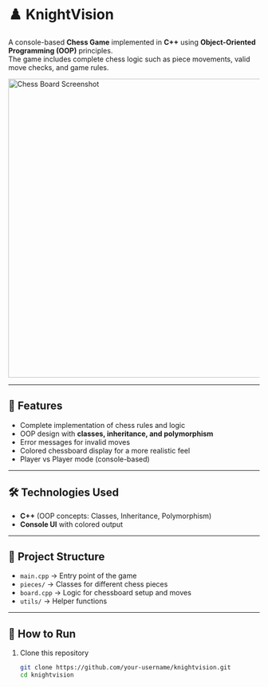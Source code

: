 # ♟️ KnightVision

A console-based **Chess Game** implemented in **C++** using **Object-Oriented Programming (OOP)** principles.  
The game includes complete chess logic such as piece movements, valid move checks, and game rules.

<img width="600" alt="Chess Board Screenshot" src="https://github.com/user-attachments/assets/57ab5776-33f4-49e2-8a96-86f161d27ba3" />

---

## 🚀 Features
- Complete implementation of chess rules and logic  
- OOP design with **classes, inheritance, and polymorphism**  
- Error messages for invalid moves  
- Colored chessboard display for a more realistic feel  
- Player vs Player mode (console-based)  

---

## 🛠️ Technologies Used
- **C++** (OOP concepts: Classes, Inheritance, Polymorphism)  
- **Console UI** with colored output  

---

## 📂 Project Structure
- `main.cpp` → Entry point of the game  
- `pieces/` → Classes for different chess pieces  
- `board.cpp` → Logic for chessboard setup and moves  
- `utils/` → Helper functions  

---

## 📖 How to Run
1. Clone this repository  
   ```bash
   git clone https://github.com/your-username/knightvision.git
   cd knightvision
